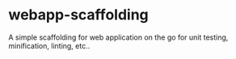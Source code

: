 # webapp-scaffolding
A simple scaffolding for web application on the go for unit testing, minification, linting, etc..
